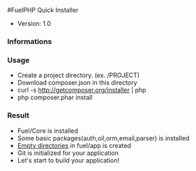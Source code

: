 #FuelPHP Quick Installer

* Version: 1.0

### Informations

### Usage

* Create a project directory. (ex. /PROJECT)
* Download composer.json in this directory
* curl -s http://getcomposer.org/installer | php
* php composer.phar install

### Result
* Fuel/Core is installed
* Some basic packages(auth,oil,orm,email,parser) is installed
* [Empty directories](https://github.com/goosys/Fuel-Vendor-Enptyapp) in fuel/app is created
* Git is initialized for your application
* Let's start to build your application!
